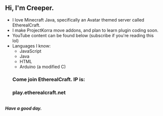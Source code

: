## Hi, I'm Creeper.
- I love Minecraft Java, specifically an Avatar themed server called EtherealCraft.
- I make ProjectKorra move addons, and plan to learn plugin coding soon.
- YouTube content can be found below (subscribe if you're reading this lol)
- Languages I know:
    - JavaScript
    - Java
    - HTML
    - Arduino (a modified C)
  ### Come join EtherealCraft. IP is:
  ### play.etherealcraft.net
\
  ***Have a good day.***












<!---
ItsCre3per/ItsCre3per is a ✨ special ✨ repository because its `README.md` (this file) appears on your GitHub profile.
You can click the Preview link to take a look at your changes.
--->
